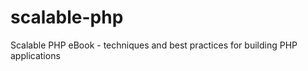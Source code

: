 scalable-php
============

Scalable PHP eBook - techniques and best practices for building PHP applications
